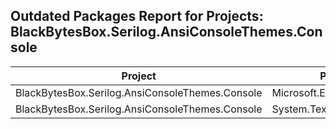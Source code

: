 ## Outdated Packages Report for Projects: BlackBytesBox.Serilog.AnsiConsoleThemes.Console

| Project | Package | ResolvedVersion | LatestVersion |
|---------|---------|-----------------|---------------|
| BlackBytesBox.Serilog.AnsiConsoleThemes.Console | Microsoft.Extensions.Hosting | 9.0.3 | 9.0.4 |
| BlackBytesBox.Serilog.AnsiConsoleThemes.Console | System.Text.Json | 9.0.3 | 9.0.4 |
